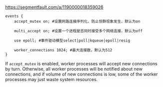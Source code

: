 https://segmentfault.com/a/1190000018359026

```
events { 
    accept_mutex on; #设置网路连接序列化，防止惊群现象发生，默认为on 
    
    multi_accept on; #设置一个进程是否同时接受多个网络连接，默认为off 
    
    use epoll; #事件驱动模型select|poll|kqueue|epoll|resig
    
    worker_connections 1024; #最大连接数，默认为512
}
```

If  `accept_mutex`  is enabled, worker processes will accept new connections by turn. Otherwise, all worker processes will be notified about new connections, and if volume of new connections is low, some of the worker processes may just waste system resources.